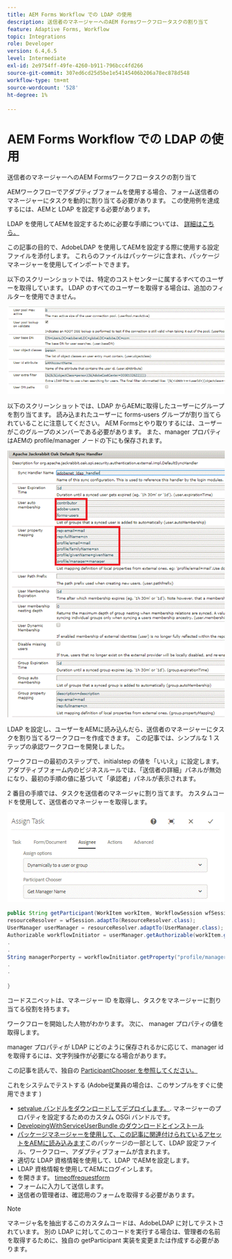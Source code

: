 ```yaml
---
title: AEM Forms Workflow での LDAP の使用
description: 送信者のマネージャーへのAEM Formsワークフロータスクの割り当て
feature: Adaptive Forms, Workflow
topic: Integrations
role: Developer
version: 6.4,6.5
level: Intermediate
exl-id: 2e9754ff-49fe-4260-b911-796bcc4fd266
source-git-commit: 307ed6cd25d5be1e54145406b206a78ec878d548
workflow-type: tm+mt
source-wordcount: '528'
ht-degree: 1%

---
```


# AEM Forms Workflow での LDAP の使用

送信者のマネージャーへのAEM Formsワークフロータスクの割り当て

AEMワークフローでアダプティブフォームを使用する場合、フォーム送信者のマネージャーにタスクを動的に割り当てる必要があります。 この使用例を達成するには、AEMと LDAP を設定する必要があります。

LDAP を使用してAEMを設定するために必要な手順については、 [詳細はこちら。](https://helpx.adobe.com/experience-manager/6-5/sites/administering/using/ldap-config.html)

この記事の目的で、AdobeLDAP を使用してAEMを設定する際に使用する設定ファイルを添付します。 これらのファイルはパッケージに含まれ、パッケージマネージャーを使用してインポートできます。

以下のスクリーンショットでは、特定のコストセンターに属するすべてのユーザーを取得しています。 LDAP のすべてのユーザーを取得する場合は、追加のフィルターを使用できません。

![LDAP の設定](assets/costcenterldap.gif)

以下のスクリーンショットでは、LDAP からAEMに取得したユーザーにグループを割り当てます。 読み込まれたユーザーに forms-users グループが割り当てられていることに注意してください。 AEM Formsとやり取りするには、ユーザーがこのグループのメンバーである必要があります。 また、manager プロパティはAEMの profile/manager ノードの下にも保存されます。

![Synchandler](assets/synchandler.gif)

LDAP を設定し、ユーザーをAEMに読み込んだら、送信者のマネージャーにタスクを割り当てるワークフローを作成できます。 この記事では、シンプルな 1 ステップの承認ワークフローを開発しました。

ワークフローの最初のステップで、initialstep の値を「いいえ」に設定します。 アダプティブフォーム内のビジネスルールでは、「送信者の詳細」パネルが無効になり、最初の手順の値に基づいて「承認者」パネルが表示されます。

2 番目の手順では、タスクを送信者のマネージャに割り当てます。 カスタムコードを使用して、送信者のマネージャーを取得します。

![Assign Task](assets/assigntask.gif)

```java
public String getParticipant(WorkItem workItem, WorkflowSession wfSession, MetaDataMap arg2) throws WorkflowException{
resourceResolver = wfSession.adaptTo(ResourceResolver.class);
UserManager userManager = resourceResolver.adaptTo(UserManager.class);
Authorizable workflowInitiator = userManager.getAuthorizable(workItem.getWorkflow().getInitiator());
.
.
String managerPorperty = workflowInitiator.getProperty("profile/manager")[0].getString();
.
.

}
```

コードスニペットは、マネージャー ID を取得し、タスクをマネージャーに割り当てる役割を持ちます。

ワークフローを開始した人物がわかります。 次に、 manager プロパティの値を取得します。

manager プロパティが LDAP にどのように保存されるかに応じて、manager id を取得するには、文字列操作が必要になる場合があります。

この記事を読んで、独自の [  ParticipantChooser を参照してください。](https://experienceleague.adobe.com/docs/experience-manager-learn/getting-started-wknd-tutorial-develop/overview.html?lang=ja&amp;CID=RedirectAEMCommunityKautuk)

これをシステムでテストする (Adobe従業員の場合は、このサンプルをすぐに使用できます )

* [setvalue バンドルをダウンロードしてデプロイします。](/help/forms/assets/common-osgi-bundles/SetValueApp.core-1.0-SNAPSHOT.jar). マネージャーのプロパティを設定するためのカスタム OSGi バンドルです。
* [DevelopingWithServiceUserBundle のダウンロードとインストール](/help/forms/assets/common-osgi-bundles/DevelopingWithServiceUser.jar)
* [パッケージマネージャーを使用して、この記事に関連付けられているアセットをAEMに読み込みます](assets/aem-forms-ldap.zip)このパッケージの一部として、LDAP 設定ファイル、ワークフロー、アダプティブフォームが含まれます。
* 適切な LDAP 資格情報を使用して、LDAP でAEMを設定します。
* LDAP 資格情報を使用してAEMにログインします。
* を開きます。 [timeoffrequestform](http://localhost:4502/content/dam/formsanddocuments/helpx/timeoffrequestform/jcr:content?wcmmode=disabled)
* フォームに入力して送信します。
* 送信者の管理者は、確認用のフォームを取得する必要があります。

>[!NOTE]
>
>マネージャ名を抽出するこのカスタムコードは、AdobeLDAP に対してテストされています。 別の LDAP に対してこのコードを実行する場合は、管理者の名前を取得するために、独自の getParticipant 実装を変更または作成する必要があります。
